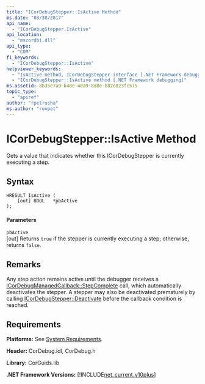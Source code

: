 ```yaml
---
title: "ICorDebugStepper::IsActive Method"
ms.date: "03/30/2017"
api_name: 
  - "ICorDebugStepper.IsActive"
api_location: 
  - "mscordbi.dll"
api_type: 
  - "COM"
f1_keywords: 
  - "ICorDebugStepper::IsActive"
helpviewer_keywords: 
  - "IsActive method, ICorDebugStepper interface [.NET Framework debugging]"
  - "ICorDebugStepper::IsActive method [.NET Framework debugging]"
ms.assetid: 8b35e7a9-b40e-40a9-8d8e-b82e823fc575
topic_type: 
  - "apiref"
author: "rpetrusha"
ms.author: "ronpet"
---
```

# ICorDebugStepper::IsActive Method
Gets a value that indicates whether this ICorDebugStepper is currently executing a step.  
  
## Syntax  
  
```  
HRESULT IsActive (  
    [out] BOOL   *pbActive  
);  
```  
  
#### Parameters  
 `pbActive`  
 [out] Returns `true` if the stepper is currently executing a step; otherwise, returns `false`.  
  
## Remarks  
 Any step action remains active until the debugger receives a [ICorDebugManagedCallback::StepComplete](../../../../docs/framework/unmanaged-api/debugging/icordebugmanagedcallback-stepcomplete-method.md) call, which automatically deactivates the stepper. A stepper may also be deactivated prematurely by calling [ICorDebugStepper::Deactivate](../../../../docs/framework/unmanaged-api/debugging/icordebugstepper-deactivate-method.md) before the callback condition is reached.  
  
## Requirements  
 **Platforms:** See [System Requirements](../../../../docs/framework/get-started/system-requirements.md).  
  
 **Header:** CorDebug.idl, CorDebug.h  
  
 **Library:** CorGuids.lib  
  
 **.NET Framework Versions:** [!INCLUDE[net_current_v10plus](../../../../includes/net-current-v10plus-md.md)]
